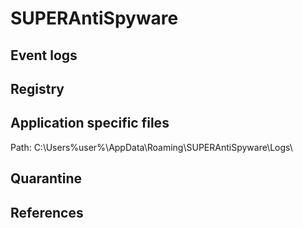 # SUPERAntiSpyware

## Event logs

## Registry

## Application specific files

Path: C:\Users\%user%\AppData\Roaming\SUPERAntiSpyware\Logs\

## Quarantine

## References
